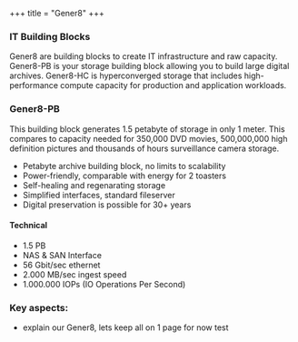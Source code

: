 +++
title = "Gener8"
+++

### IT Building Blocks
Gener8 are building blocks to create IT infrastructure and raw capacity. Gener8-PB is your storage building block allowing you to build large digital archives. Gener8-HC is hyperconverged storage that includes high-performance compute capacity for production and application workloads.

### Gener8-PB
This building block generates 1.5 petabyte of storage in only 1 meter. This compares to capacity needed for 350,000 DVD movies, 500,000,000 high definition pictures and thousands of hours surveillance camera storage.
* Petabyte archive building block, no limits to scalability
* Power-friendly, comparable with energy for 2 toasters
* Self-healing and regenarating storage
* Simplified interfaces, standard fileserver
* Digital preservation is possible for 30+ years

#### Technical
* 1.5 PB
* NAS & SAN Interface
* 56 Gbit/sec ethernet
* 2.000 MB/sec ingest speed
* 1.000.000 IOPs (IO Operations Per Second)


### Key aspects:

* explain our Gener8, lets keep all on 1 page for now
test